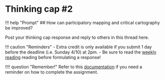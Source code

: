# Thinking cap #2

!!! help "Prompt"
    ## How can participatory mapping and critical cartography be improved?

Post your thinking cap response and reply to others in this thread here. 

!!! caution "Reminders"
    - Extra credit is only available if you submit 1 day before the deadline (i.e. Sunday 4/10) at 2pm.
    - Be sure to read the [weekly reading](https://onlinelibrary.wiley.com/doi/epdf/10.1002/j.1681-4835.2006.tb00163.x) reading before formulating a response!

!!!! question "Remember!"
    Refer to this [documentation](../../help/thinking_cap.md) if you need a reminder on how to complete the assignment.